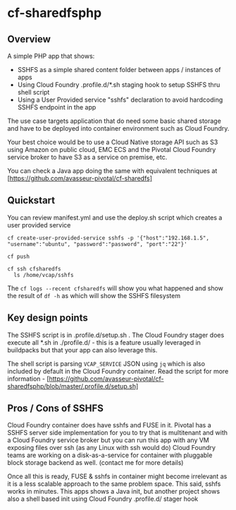 # cf-sharedfsphp

## Overview

A simple PHP app that shows:
- SSHFS as a simple shared content folder between apps / instances of apps
- Using Cloud Foundry .profile.d/*.sh staging hook to setup SSHFS thru shell script
- Using a User Provided service "sshfs" declaration to avoid hardcoding SSHFS endpoint in the app

The use case targets application that do need some basic shared storage and have to be deployed into container environment such as Cloud Foundry.

Your best choice would be to use a Cloud Native storage API such as S3 using Amazon on public cloud, EMC ECS and the Pivotal Cloud Foundry service broker to have S3 as a service on premise, etc.

You can check a Java app doing the same with equivalent techniques at [https://github.com/avasseur-pivotal/cf-sharedfs]

## Quickstart

You can review manifest.yml and use the deploy.sh script which creates a user provided service
```
cf create-user-provided-service sshfs -p '{"host":"192.168.1.5", "username":"ubuntu", "password":"password", "port":"22"}'

cf push

cf ssh cfsharedfs
  ls /home/vcap/sshfs
```
The ``cf logs --recent cfsharedfs`` will show you what happened and show the result of ``df -h`` as which will show the SSHFS filesystem

## Key design points

The SSHFS script is in .profile.d/setup.sh . The Cloud Foundry stager does execute all *.sh in ./profile.d/ - this is a feature usually leveraged in buildpacks but that your app can also leverage this.

The shell script is parsing ``VCAP_SERVICE`` JSON using ``jq`` which is also included by default in the Cloud Foundry container.
Read the script for more information - [https://github.com/avasseur-pivotal/cf-sharedfsphp/blob/master/.profile.d/setup.sh]


## Pros / Cons of SSHFS

Cloud Foundry container does have sshfs and FUSE in it.
Pivotal has a SSHFS server side implementation for you to try that is multitenant and with a Cloud Foundry service broker but you can run this app with any VM exposing files over ssh (as any Linux with ssh would do)
Cloud Foundry teams are working on a disk-as-a-service for container with pluggable block storage backend as well.
(contact me for more details)

Once all this is ready, FUSE & sshfs in container might become irrelevant as it is a less scalable approach to the same problem space.
This said, sshfs works in minutes. This apps shows a Java init, but another project shows also a shell based init using Cloud Foundry .profile.d/ stager hook

 

